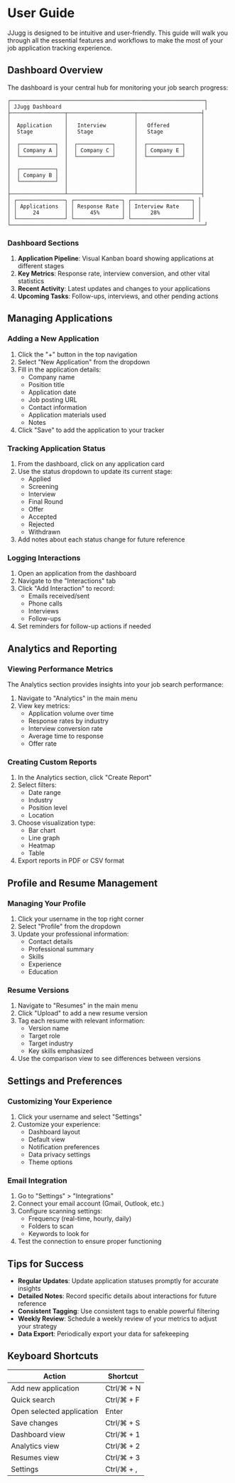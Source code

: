 # User Guide

JJugg is designed to be intuitive and user-friendly. This guide will walk you through all the essential features and workflows to make the most of your job application tracking experience.

## Dashboard Overview

The dashboard is your central hub for monitoring your job search progress:

```
┌─────────────────────────────────────────────────────────────┐
│ JJugg Dashboard                                             │
├─────────────────┬─────────────────────┬────────────────────┤
│                 │                     │                    │
│  Application    │   Interview         │   Offered          │
│  Stage          │   Stage             │   Stage            │
│                 │                     │                    │
│  ┌───────────┐  │  ┌───────────┐      │  ┌───────────┐     │
│  │ Company A │  │  │ Company C │      │  │ Company E │     │
│  └───────────┘  │  └───────────┘      │  └───────────┘     │
│                 │                     │                    │
│  ┌───────────┐  │                     │                    │
│  │ Company B │  │                     │                    │
│  └───────────┘  │                     │                    │
│                 │                     │                    │
├─────────────────┴─────────────────────┴────────────────────┤
│ ┌───────────────┐ ┌───────────────┐ ┌───────────────────┐ │
│ │ Applications  │ │ Response Rate │ │ Interview Rate    │ │
│ │     24        │ │     45%       │ │      28%          │ │
│ └───────────────┘ └───────────────┘ └───────────────────┘ │
└─────────────────────────────────────────────────────────────┘
```

### Dashboard Sections

1. **Application Pipeline**: Visual Kanban board showing applications at different stages
2. **Key Metrics**: Response rate, interview conversion, and other vital statistics
3. **Recent Activity**: Latest updates and changes to your applications
4. **Upcoming Tasks**: Follow-ups, interviews, and other pending actions

## Managing Applications

### Adding a New Application

1. Click the "+" button in the top navigation
2. Select "New Application" from the dropdown
3. Fill in the application details:
   - Company name
   - Position title
   - Application date
   - Job posting URL
   - Contact information
   - Application materials used
   - Notes
4. Click "Save" to add the application to your tracker

### Tracking Application Status

1. From the dashboard, click on any application card
2. Use the status dropdown to update its current stage:
   - Applied
   - Screening
   - Interview
   - Final Round
   - Offer
   - Accepted
   - Rejected
   - Withdrawn
3. Add notes about each status change for future reference

### Logging Interactions

1. Open an application from the dashboard
2. Navigate to the "Interactions" tab
3. Click "Add Interaction" to record:
   - Emails received/sent
   - Phone calls
   - Interviews
   - Follow-ups
4. Set reminders for follow-up actions if needed

## Analytics and Reporting

### Viewing Performance Metrics

The Analytics section provides insights into your job search performance:

1. Navigate to "Analytics" in the main menu
2. View key metrics:
   - Application volume over time
   - Response rates by industry
   - Interview conversion rate
   - Average time to response
   - Offer rate

### Creating Custom Reports

1. In the Analytics section, click "Create Report"
2. Select filters:
   - Date range
   - Industry
   - Position level
   - Location
3. Choose visualization type:
   - Bar chart
   - Line graph
   - Heatmap
   - Table
4. Export reports in PDF or CSV format

## Profile and Resume Management

### Managing Your Profile

1. Click your username in the top right corner
2. Select "Profile" from the dropdown
3. Update your professional information:
   - Contact details
   - Professional summary
   - Skills
   - Experience
   - Education

### Resume Versions

1. Navigate to "Resumes" in the main menu
2. Click "Upload" to add a new resume version
3. Tag each resume with relevant information:
   - Version name
   - Target role
   - Target industry
   - Key skills emphasized
4. Use the comparison view to see differences between versions

## Settings and Preferences

### Customizing Your Experience

1. Click your username and select "Settings"
2. Customize your experience:
   - Dashboard layout
   - Default view
   - Notification preferences
   - Data privacy settings
   - Theme options

### Email Integration

1. Go to "Settings" > "Integrations"
2. Connect your email account (Gmail, Outlook, etc.)
3. Configure scanning settings:
   - Frequency (real-time, hourly, daily)
   - Folders to scan
   - Keywords to look for
4. Test the connection to ensure proper functioning

## Tips for Success

- **Regular Updates**: Update application statuses promptly for accurate insights
- **Detailed Notes**: Record specific details about interactions for future reference
- **Consistent Tagging**: Use consistent tags to enable powerful filtering
- **Weekly Review**: Schedule a weekly review of your metrics to adjust your strategy
- **Data Export**: Periodically export your data for safekeeping

## Keyboard Shortcuts

| Action | Shortcut |
|--------|----------|
| Add new application | Ctrl/⌘ + N |
| Quick search | Ctrl/⌘ + F |
| Open selected application | Enter |
| Save changes | Ctrl/⌘ + S |
| Dashboard view | Ctrl/⌘ + 1 |
| Analytics view | Ctrl/⌘ + 2 |
| Resumes view | Ctrl/⌘ + 3 |
| Settings | Ctrl/⌘ + , |